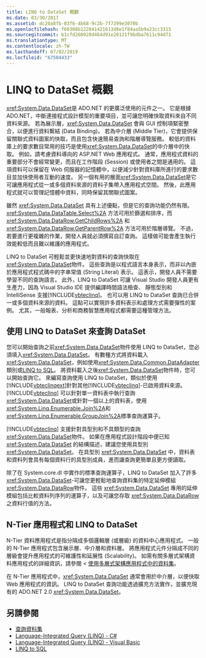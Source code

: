 ```yaml
---
title: LINQ to DataSet 概觀
ms.date: 03/30/2017
ms.assetid: dc20a8fb-03f6-4b68-9c2b-7f7299e3070b
ms.openlocfilehash: f60308b122841421613d8e1f84aa5b9a23cc3315
ms.sourcegitcommit: b1cfd260928d464d91e20121f9bdba7611c94d71
ms.translationtype: MT
ms.contentlocale: zh-TW
ms.lasthandoff: 07/02/2019
ms.locfileid: "67504433"
---
```

# <a name="linq-to-dataset-overview"></a>LINQ to DataSet 概觀
<xref:System.Data.DataSet>是 ADO.NET 的更廣泛使用的元件之一。 它是根據 ADO.NET，中斷連接程式設計模型的重要項目，並可讓您明確快取資料來自不同資料來源。 若為展示層，<xref:System.Data.DataSet> 會與 GUI 控制項緊密整合，以便進行資料繫結 (Data Binding)。 若為中介層 (Middle Tier)，它會提供保留關聯式資料圖案的快取，而且包含快速簡易查詢和階層導覽服務。 較低的資料庫上的要求數目常用的技巧是使用<xref:System.Data.DataSet>的中介層中的快取。 例如，請考慮資料導向的 ASP.NET Web 應用程式。 通常，應用程式資料的重要部分不會經常變更，而且在工作階段 (Session) 或使用者之間是通用的。 這項資料可以保留在 Web 伺服器的記憶體中，以便減少針對資料庫所進行的要求數目並加快使用者互動的速度。 另一個有用的層面<xref:System.Data.DataSet>是它可讓應用程式從一或多個資料來源的資料子集帶入應用程式空間。 然後，此應用程式就可以管理記憶體中資料，同時保留其關聯式圖案。  
  
 雖然 <xref:System.Data.DataSet> 具有上述優點，但是它的查詢功能仍然有限。 <xref:System.Data.DataTable.Select%2A> 方法可用於篩選和排序，而 <xref:System.Data.DataRow.GetChildRows%2A> 和 <xref:System.Data.DataRow.GetParentRow%2A> 方法可用於階層導覽。 不過，若要進行更複雜的作業，開發人員就必須撰寫自訂查詢。 這樣做可能會產生執行效能較低而且難以維護的應用程式。  
  
 LINQ to DataSet 可輕鬆並更快速地對資料的查詢快取在<xref:System.Data.DataSet>物件。 這些查詢是以程式語言本身表示，而非以內嵌於應用程式程式碼中的字串常值 (String Literal) 表示。 這表示，開發人員不需要學習不同的查詢語言。 此外，LINQ to DataSet 可讓 Visual Studio 開發人員更有生產力，因為 Visual Studio IDE 提供編譯時間語法檢查、 靜態型別和 IntelliSense 支援[!INCLUDE[vbteclinq](../../../../includes/vbteclinq-md.md)]。 也可以用 LINQ to DataSet 查詢已合併一或多個資料來源的資料。 這點可以實現許多資料表示和處理方式需要彈性的案例。 尤其，一般報表、分析和商務智慧應用程式都需要這種管理方法。  
  
## <a name="querying-datasets-using-linq-to-dataset"></a>使用 LINQ to DataSet 來查詢 DataSet  
 您可以開始查詢之前<xref:System.Data.DataSet>物件使用 LINQ to DataSet，您必須填入<xref:System.Data.DataSet>。 有數種方式將資料載入<xref:System.Data.DataSet>，例如使用<xref:System.Data.Common.DataAdapter>類別或[LINQ to SQL](../../../../docs/framework/data/adonet/sql/linq/index.md)。 將資料載入之後<xref:System.Data.DataSet>物件時，您可以開始查詢它。 來編寫查詢使用 LINQ to DataSet，類似於使用[!INCLUDE[vbteclinqext](../../../../includes/vbteclinqext-md.md)]針對其他[!INCLUDE[vbteclinq](../../../../includes/vbteclinq-md.md)]-已啟用資料來源。 [!INCLUDE[vbteclinq](../../../../includes/vbteclinq-md.md)] 可以針對單一資料表中執行查詢<xref:System.Data.DataSet>或針對一個以上的資料表，使用<xref:System.Linq.Enumerable.Join%2A>和<xref:System.Linq.Enumerable.GroupJoin%2A>標準查詢運算子。  
  
 [!INCLUDE[vbteclinq](../../../../includes/vbteclinq-md.md)] 支援針對具型別和不具類型的查詢<xref:System.Data.DataSet>物件。 如果在應用程式設計階段中便已知 <xref:System.Data.DataSet> 的結構描述，建議您使用具型別 <xref:System.Data.DataSet>。 在具型別 <xref:System.Data.DataSet> 中，資料表和資料列會具有每個資料行的具型別成員，進而讓查詢更簡單且更方便讀取。  
  
 除了在 System.core.dl 中實作的標準查詢運算子，LINQ to DataSet 加入了許多<xref:System.Data.DataSet>-可讓您更輕鬆地查詢資料集的特定延伸模組<xref:System.Data.DataRow>物件。 這些 <xref:System.Data.DataSet> 專用的延伸模組包括比較資料列序列的運算子，以及可讓您存取 <xref:System.Data.DataRow> 之資料行值的方法。  
  
## <a name="n-tier-applications-and-linq-to-dataset"></a>N-Tier 應用程式和 LINQ to DataSet  
 N-Tier 資料應用程式是指分隔成多個邏輯層 (或層級) 的資料中心應用程式。 一般的 N-Tier 應用程式包含展示層、中介層和資料層。 將應用程式元件分隔成不同的層級會提升應用程式的可維護性和延展性 (Scalability)。 如需有關多層式架構資料應用程式的詳細資訊，請參閱 <<c0> [ 使用多層式架構應用程式中的資料集](/visualstudio/data-tools/work-with-datasets-in-n-tier-applications)。  
  
 在 N-Tier 應用程式中，<xref:System.Data.DataSet> 通常會用於中介層，以便快取 Web 應用程式的資訊。 LINQ to DataSet 查詢功能透過擴充方法實作，並擴充現有的 ADO.NET 2.0 <xref:System.Data.DataSet>。  
  
## <a name="see-also"></a>另請參閱

- [查詢資料集](../../../../docs/framework/data/adonet/querying-datasets-linq-to-dataset.md)
- [Language-Integrated Query (LINQ) - C#](../../../csharp/programming-guide/concepts/linq/index.md)
- [Language-Integrated Query (LINQ) - Visual Basic](../../../visual-basic/programming-guide/concepts/linq/index.md)
- [LINQ to SQL](../../../../docs/framework/data/adonet/sql/linq/index.md)
